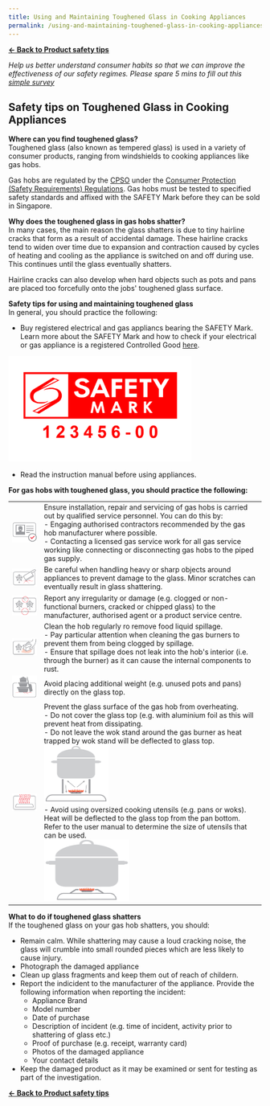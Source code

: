```yaml
---
title: Using and Maintaining Toughened Glass in Cooking Appliances
permalink: /using-and-maintaining-toughened-glass-in-cooking-appliances/
---
```

**[&#8592; Back to Product safety tips](/consumers/product-safety-tips/home-appliances-and-furniture)**

*Help us better understand consumer habits so that we can improve the effectiveness of our safety regimes. Please spare 5 mins to fill out this [simple survey](https://form.gov.sg/63a160c3cf15ee00129a4ab4)*

## Safety tips on Toughened Glass in Cooking Appliances

**Where can you find toughened glass?**<br>
Toughened glass (also known as tempered glass) is used in a variety of consumer products, ranging from windshields to cooking appliances like gas hobs.

Gas hobs are regulated by the [CPSO](/about/overview) under the [Consumer Protection (Safety Requirements) Regulations](/suppliers/cpsr/overview-of-cpsr). Gas hobs must be tested to specified safety standards and affixed with the SAFETY Mark before they can be sold in Singapore. 

**Why does the toughened glass in gas hobs shatter?**<br>
In many cases, the main reason the glass shatters is due to tiny hairline cracks that form as a result of accidental damage. These hairline cracks tend to widen over time due to expansion and contraction caused by cycles of heating and cooling as the appliance is switched on and off during use. This continues until the glass eventually shatters. 

Hairline cracks can also develop when hard objects such as pots and pans are placed too forcefully onto the jobs' toughened glass surface. 

**Safety tips for using and maintaining toughened glass**<br>
In general, you should practice the following:
* Buy registered electrical and gas appliancs bearing the SAFETY Mark. Learn more about the SAFETY Mark and how to check if your electrical or gas appliance is a registered Controlled Good [here](/consumers/choose-safer-products/look-for-the-safety-mark).
<img src="/images/about-us/safety-mark.jpg" alt="SAFETY Mark" style="width:363.5px;height:210px;">

* Read the instruction manual before using appliances.

**For gas hobs with toughened glass, you should practice the following:**<br>

|   |   |
|---|---|
|![tip1](/images/product-safety-tips/toughened-glass/tg-tip1.png)|Ensure installation, repair and servicing of gas hobs is carried out by qualified service personnel. You can do this by: <br> - Engaging authorised contractors recommended by the gas hob manufacturer where possible.<br> - Contacting a licensed gas service work for all gas service working like connecting or disconnecting gas hobs to the piped gas supply.|
|![tip2](/images/product-safety-tips/toughened-glass/tg-tip2.png)|Be careful when handling heavy or sharp objects around appliances to prevent damage to the glass. Minor scratches can eventually result in glass shattering.|
|![tip3](/images/product-safety-tips/toughened-glass/tg-tip3.png)|Report any irregularity or damage (e.g. clogged or non-functional burners, cracked or chipped glass) to the manufacturer, authorised agent or a product service centre.|
|![tip4](/images/product-safety-tips/toughened-glass/tg-tip4.png)|Clean the hob regularly ro remove food liquid spillage.<br> - Pay particular attention when cleaning the gas burners to prevent them from being clogged by spillage.<br> - Ensure that spillage does not leak into the hob's interior (i.e. through the burner) as it can cause the internal components to rust.|
|![tip5](/images/product-safety-tips/toughened-glass/tg-tip5.png)|Avoid placing additional weight (e.g. unused pots and pans) directly on the glass top.|
|![tip6](/images/product-safety-tips/toughened-glass/tg-tip6-1.png)|Prevent the glass surface of the gas hob from overheating.<br> - Do not cover the glass top (e.g. with aluminium foil as this will prevent heat from dissipating.<br> - Do not leave the wok stand around the gas burner as heat trapped by wok stand will be deflected to glass top.<br> <img src="/images/product-safety-tips/toughened-glass/tg-tip6-2.png" alt="tip6-2" style="width:129.5px;height:117px;"><br> - Avoid using oversized cooking utensils (e.g. pans or woks). Heat will be deflected to the glass top from the pan bottom. Refer to the user manual to determine the size of utensils that can be used.<br> <img src="/images/product-safety-tips/toughened-glass/tg-tip6-3.png" alt="tip6-3" style="width:169.5px;height:123px;"><br>|

**What to do if toughened glass shatters**<br>
If the toughened glass on your gas hob shatters, you should:

* Remain calm. While shattering may cause a loud cracking noise, the glass will crumble into small rounded pieces which are less likely to cause injury.
* Photograph the damaged appliance
* Clean up glass fragments and keep them out of reach of childern.
* Report the indicident to the manufacturer of the appliance. Provide the following information when reporting the incident: 
    * Appliance Brand
    * Model number
    * Date of purchase
    * Description of incident (e.g. time of incident, activity prior to shattering of glass etc.)
    * Proof of purchase (e.g. receipt, warranty card)
    * Photos of the damaged appliance 
    * Your contact details
* Keep the damaged product as it may be examined or sent for testing as part of the investigation.


**[&#8592; Back to Product safety tips](/consumers/product-safety-tips/home-appliances-and-furniture)**
